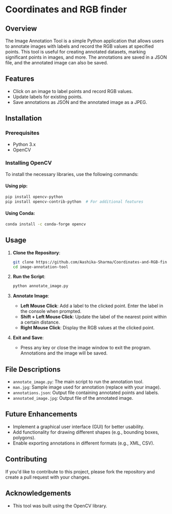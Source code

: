 # Coordinates and RGB finder

## Overview
The Image Annotation Tool is a simple Python application that allows users to annotate images with labels and record the RGB values at specified points. This tool is useful for creating annotated datasets, marking significant points in images, and more. The annotations are saved in a JSON file, and the annotated image can also be saved.

## Features
- Click on an image to label points and record RGB values.
- Update labels for existing points.
- Save annotations as JSON and the annotated image as a JPEG.

## Installation

### Prerequisites
- Python 3.x
- OpenCV

### Installing OpenCV
To install the necessary libraries, use the following commands:

#### Using pip:
```bash
pip install opencv-python
pip install opencv-contrib-python  # For additional features
```

#### Using Conda:
```bash
conda install -c conda-forge opencv
```

## Usage

1. **Clone the Repository**:
   ```bash
   git clone https://github.com/Aashika-Sharma/Coordinates-and-RGB-finder.git
   cd image-annotation-tool
   ```

2. **Run the Script**:
   ```bash
   python annotate_image.py
   ```

3. **Annotate Image**:
   - **Left Mouse Click**: Add a label to the clicked point. Enter the label in the console when prompted.
   - **Shift + Left Mouse Click**: Update the label of the nearest point within a certain distance.
   - **Right Mouse Click**: Display the RGB values at the clicked point.

4. **Exit and Save**:
   - Press any key or close the image window to exit the program. Annotations and the image will be saved.

## File Descriptions

- `annotate_image.py`: The main script to run the annotation tool.
- `man.jpg`: Sample image used for annotation (replace with your image).
- `annotations.json`: Output file containing annotated points and labels.
- `annotated_image.jpg`: Output file of the annotated image.

## Future Enhancements
- Implement a graphical user interface (GUI) for better usability.
- Add functionality for drawing different shapes (e.g., bounding boxes, polygons).
- Enable exporting annotations in different formats (e.g., XML, CSV).

## Contributing
If you'd like to contribute to this project, please fork the repository and create a pull request with your changes.

## Acknowledgements
- This tool was built using the OpenCV library.

